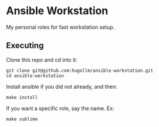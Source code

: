 # Ansible Workstation

My personal roles for fast workstation setup.


## Executing

Clone this repo and cd into it:

    git clone git@github.com:hugollm/ansible-workstation.git
    cd ansible-workstation

Install ansible if you did not already, and then:

    make install

If you want a specific role, say the name. Ex:

    make sublime
